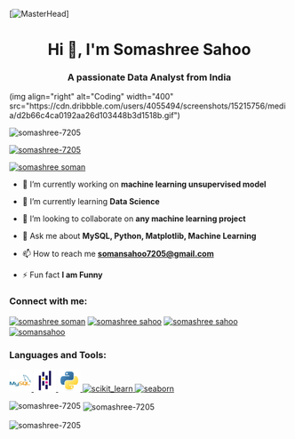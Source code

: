 [![MasterHead](https://1.bp.blogspot.com/-7A4WynwLsM...)]
<h1 align="center">Hi 👋, I'm Somashree Sahoo</h1>
<h3 align="center">A passionate Data Analyst from India</h3>
(img align="right" alt="Coding" width="400" src="https://cdn.dribbble.com/users/4055494/screenshots/15215756/media/d2b66c4ca0192aa26d103448b3d1518b.gif")

<p align="left"> <img src="https://komarev.com/ghpvc/?username=somashree-7205&label=Profile%20views&color=0e75b6&style=flat" alt="somashree-7205" /> </p>

<p align="left"> <a href="https://github.com/ryo-ma/github-profile-trophy"><img src="https://github-profile-trophy.vercel.app/?username=somashree-7205" alt="somashree-7205" /></a> </p>

<p align="left"> <a href="https://twitter.com/somashree soman" target="blank"><img src="https://img.shields.io/twitter/follow/somashree soman?logo=twitter&style=for-the-badge" alt="somashree soman" /></a> </p>

- 🔭 I’m currently working on **machine learning unsupervised model**

- 🌱 I’m currently learning **Data Science**

- 👯 I’m looking to collaborate on **any machine learning project**

- 💬 Ask me about **MySQL, Python, Matplotlib, Machine Learning**

- 📫 How to reach me **somansahoo7205@gmail.com**

- ⚡ Fun fact **I am Funny**

<h3 align="left">Connect with me:</h3>
<p align="left">
<a href="https://twitter.com/somashree soman" target="blank"><img align="center" src="https://raw.githubusercontent.com/rahuldkjain/github-profile-readme-generator/master/src/images/icons/Social/twitter.svg" alt="somashree soman" height="30" width="40" /></a>
<a href="https://linkedin.com/in/somashree sahoo" target="blank"><img align="center" src="https://raw.githubusercontent.com/rahuldkjain/github-profile-readme-generator/master/src/images/icons/Social/linked-in-alt.svg" alt="somashree sahoo" height="30" width="40" /></a>
<a href="https://instagram.com/somashree sahoo" target="blank"><img align="center" src="https://raw.githubusercontent.com/rahuldkjain/github-profile-readme-generator/master/src/images/icons/Social/instagram.svg" alt="somashree sahoo" height="30" width="40" /></a>
<a href="https://medium.com/somansahoo" target="blank"><img align="center" src="https://raw.githubusercontent.com/rahuldkjain/github-profile-readme-generator/master/src/images/icons/Social/medium.svg" alt="somansahoo" height="30" width="40" /></a>
</p>

<h3 align="left">Languages and Tools:</h3>
<p align="left"> <a href="https://www.mysql.com/" target="_blank" rel="noreferrer"> <img src="https://raw.githubusercontent.com/devicons/devicon/master/icons/mysql/mysql-original-wordmark.svg" alt="mysql" width="40" height="40"/> </a> <a href="https://pandas.pydata.org/" target="_blank" rel="noreferrer"> <img src="https://raw.githubusercontent.com/devicons/devicon/2ae2a900d2f041da66e950e4d48052658d850630/icons/pandas/pandas-original.svg" alt="pandas" width="40" height="40"/> </a> <a href="https://www.python.org" target="_blank" rel="noreferrer"> <img src="https://raw.githubusercontent.com/devicons/devicon/master/icons/python/python-original.svg" alt="python" width="40" height="40"/> </a> <a href="https://scikit-learn.org/" target="_blank" rel="noreferrer"> <img src="https://upload.wikimedia.org/wikipedia/commons/0/05/Scikit_learn_logo_small.svg" alt="scikit_learn" width="40" height="40"/> </a> <a href="https://seaborn.pydata.org/" target="_blank" rel="noreferrer"> <img src="https://seaborn.pydata.org/_images/logo-mark-lightbg.svg" alt="seaborn" width="40" height="40"/> </a> </p>

<p><img align="left" src="https://github-readme-stats.vercel.app/api/top-langs?username=somashree-7205&show_icons=true&locale=en&layout=compact" alt="somashree-7205" /></p>

<p>&nbsp;<img align="center" src="https://github-readme-stats.vercel.app/api?username=somashree-7205&show_icons=true&locale=en" alt="somashree-7205" /></p>

<p><img align="center" src="https://github-readme-streak-stats.herokuapp.com/?user=somashree-7205&" alt="somashree-7205" /></p>

